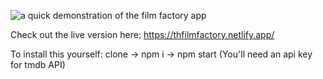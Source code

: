 ![a quick demonstration of the film factory app](filmfactory7.gif)

Check out the live version here:
https://thfilmfactory.netlify.app/

To install this yourself: clone -> npm i -> npm start (You'll need an api key for tmdb API)

